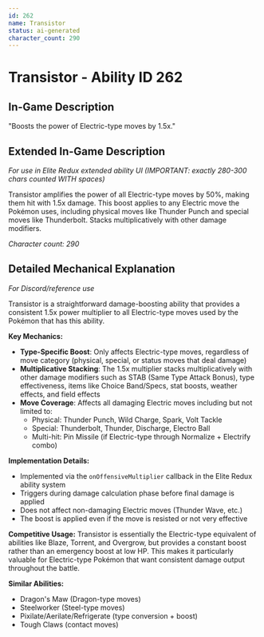 ```yaml
---
id: 262
name: Transistor
status: ai-generated
character_count: 290
---
```


# Transistor - Ability ID 262

## In-Game Description
"Boosts the power of Electric-type moves by 1.5x."

## Extended In-Game Description
*For use in Elite Redux extended ability UI (IMPORTANT: exactly 280-300 chars counted WITH spaces)*

Transistor amplifies the power of all Electric-type moves by 50%, making them hit with 1.5x damage. This boost applies to any Electric move the Pokémon uses, including physical moves like Thunder Punch and special moves like Thunderbolt. Stacks multiplicatively with other damage modifiers.

*Character count: 290*

## Detailed Mechanical Explanation
*For Discord/reference use*

Transistor is a straightforward damage-boosting ability that provides a consistent 1.5x power multiplier to all Electric-type moves used by the Pokémon that has this ability.

**Key Mechanics:**
- **Type-Specific Boost**: Only affects Electric-type moves, regardless of move category (physical, special, or status moves that deal damage)
- **Multiplicative Stacking**: The 1.5x multiplier stacks multiplicatively with other damage modifiers such as STAB (Same Type Attack Bonus), type effectiveness, items like Choice Band/Specs, stat boosts, weather effects, and field effects
- **Move Coverage**: Affects all damaging Electric moves including but not limited to:
  - Physical: Thunder Punch, Wild Charge, Spark, Volt Tackle
  - Special: Thunderbolt, Thunder, Discharge, Electro Ball
  - Multi-hit: Pin Missile (if Electric-type through Normalize + Electrify combo)

**Implementation Details:**
- Implemented via the `onOffensiveMultiplier` callback in the Elite Redux ability system
- Triggers during damage calculation phase before final damage is applied
- Does not affect non-damaging Electric moves (Thunder Wave, etc.)
- The boost is applied even if the move is resisted or not very effective

**Competitive Usage:**
Transistor is essentially the Electric-type equivalent of abilities like Blaze, Torrent, and Overgrow, but provides a constant boost rather than an emergency boost at low HP. This makes it particularly valuable for Electric-type Pokémon that want consistent damage output throughout the battle.

**Similar Abilities:**
- Dragon's Maw (Dragon-type moves)
- Steelworker (Steel-type moves) 
- Pixilate/Aerilate/Refrigerate (type conversion + boost)
- Tough Claws (contact moves)